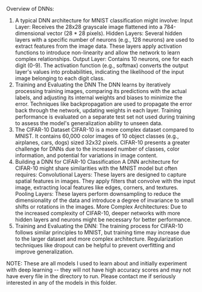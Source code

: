 Overview of DNNs: 

1. A typical DNN architecture for MNIST classification might involve:
   Input Layer: Receives the 28x28 grayscale image flattened into a 784-dimensional vector (28 * 28 pixels).
   Hidden Layers: Several hidden layers with a specific number of neurons (e.g., 128 neurons) are used to extract features from the image data. These layers apply activation functions to introduce non-linearity and allow the network to learn complex relationships.
   Output Layer: Contains 10 neurons, one for each digit (0-9). The activation function (e.g., softmax) converts the output layer's values into probabilities, indicating the likelihood of the input image belonging to each digit class.
2. Training and Evaluating the DNN
   The DNN learns by iteratively processing training images, comparing its predictions with the actual labels, and adjusting its internal weights and biases to minimize the error. Techniques like backpropagation are used to propagate the error back through the network, updating weights in each layer. Training performance is evaluated on a separate test set not used during training to assess the model's generalization ability to unseen data.
3. The CIFAR-10 Dataset
   CIFAR-10 is a more complex dataset compared to MNIST. It contains 60,000 color images of 10 object classes (e.g., airplanes, cars, dogs) sized 32x32 pixels. CIFAR-10 presents a greater challenge for DNNs due to the increased number of classes, color information, and potential for variations in image content.
4. Building a DNN for CIFAR-10 Classification
   A DNN architecture for CIFAR-10 might share similarities with the MNIST model but often requires:
   Convolutional Layers: These layers are designed to capture spatial features in images. They apply filters that convolve with the input image, extracting local features like edges, corners, and textures.
   Pooling Layers: These layers perform downsampling to reduce the dimensionality of the data and introduce a degree of invariance to small shifts or rotations in the images.
   More Complex Architectures: Due to the increased complexity of CIFAR-10, deeper networks with more hidden layers and neurons might be necessary for better performance.
5. Training and Evaluating the DNN: The training process for CIFAR-10 follows similar principles to MNIST, but training time may increase due to the larger dataset and more complex architecture. Regularization techniques like dropout can be helpful to prevent overfitting and improve generalization.


NOTE: These are all models I used to learn about and initially experiment with deep learning -- they will not have high accuracy scores and may not have every file in the directory to run. Please contact me if seriously interested in any of the models in this folder. 

